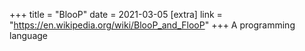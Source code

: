 +++
title = "BlooP"
date = 2021-03-05
[extra]
link = "https://en.wikipedia.org/wiki/BlooP_and_FlooP"
+++
A programming language

